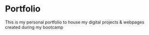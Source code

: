# Portfolio
This is my personal portfolio to house my digital projects &amp; webpages created during my bootcamp
